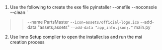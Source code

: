 1. Use the following to create the exe file
pyinstaller --onefile --noconsole --clean `
>>   --name PartsMaster `
>>   --icon=assets/official-logo.ico `
>>   --add-data "assets;assets" `
>>   --add-data "app_info.json;." `
>>   main.py
2. Use Inno Setup compiler to open the installer.iss and run the msi creation process